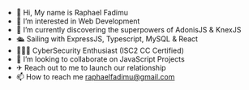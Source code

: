 - 👋 Hi, My name is Raphael Fadimu
- 👀 I’m interested in Web Development
- 🌱 I’m currently discovering the superpowers of AdonisJS & KnexJS
- 🛳 Sailing with ExpressJS, Typescript, MySQL & React
- 👨🏾‍💻 CyberSecurity Enthusiast (ISC2 CC Certified)
- 💞️ I’m looking to collaborate on JavaScript Projects
- ✈  Reach out to me to launch our relationship
- 📫 How to reach me raphaelfadimu@gmail.com

<!---
Drifty-Cyber/Drifty-Cyber is a ✨ special ✨ repository because its `README.md` (this file) appears on your GitHub profile.
You can click the Preview link to take a look at your changes.
--->
